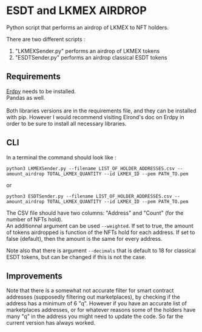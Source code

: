 # ESDT and LKMEX AIRDROP
Python script that performs an airdrop of LKMEX to NFT holders. 

There are two different scripts : 
<ol>
  <li>"LKMEXSender.py" performs an airdrop of LKMEX tokens
</li>
  <li>"ESDTSender.py" performs an airdrop classical ESDT tokens </li>
</ol>


## Requirements

[Erdpy](https://docs.elrond.com/sdk-and-tools/erdpy/installing-erdpy/) needs to be installed.  <br>
Pandas as well.  <br>  <br>
Both libraries versions are in the requirements file, and they can be installed with pip. However I would recommend visiting Elrond's doc on Erdpy in order to be sure to install all necessary libraries.

## CLI

In a terminal the command should look like :

```python3 LKMEXSender.py --filename LIST_OF_HOLDER_ADDRESSES.csv --amount_airdrop TOTAL_LKMEX_QUANTITY --id LKMEX_ID --pem PATH_TO.pem```

or 

```python3 ESDTSender.py --filename LIST_OF_HOLDER_ADDRESSES.csv --amount_airdrop TOTAL_LKMEX_QUANTITY --id LKMEX_ID --pem PATH_TO.pem```


The CSV file should have two columns: "Address" and "Count" (for the number of NFTs hold). <br>
An additionnal argument can be used `--weighted`. If set to true, the amount of tokens airdropped is function of the NFTs hold for each address. If
set to false (default), then the amount is the same for every address. <br>

Note also that there is argument `--decimals` that is default to 18 for classical ESDT tokens, but can be changed if this is not the case.


## Improvements

Note that there is a somewhat not accurate filter for smart contract addresses (supposedly filtering out marketplaces), by checking if the address has a minimum of 6 "q". However if you have an accurate list of marketplaces addresses, or for whatever reasons some of the holders have many "q" in the address you might need to update the code. So far the current version has always worked.
